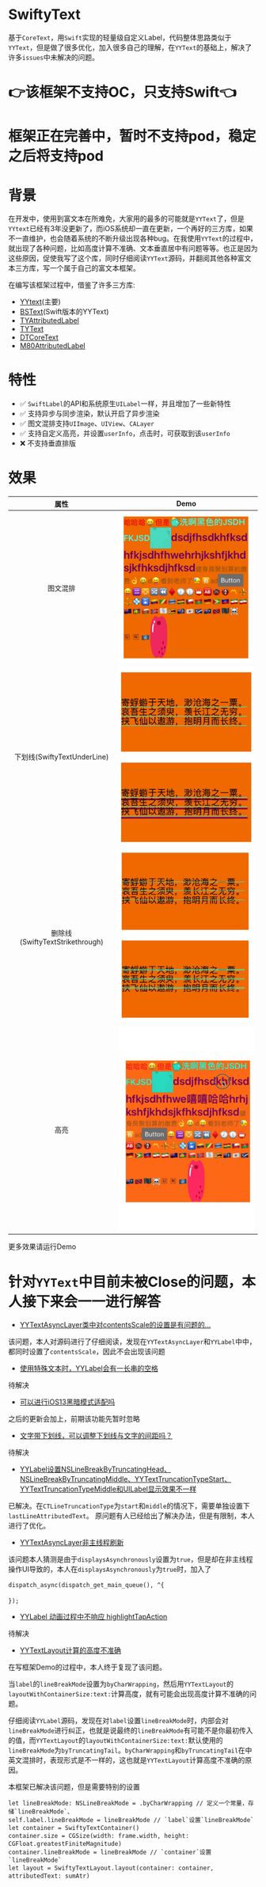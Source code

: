 # SwiftyText
基于`CoreText`，用`Swift`实现的轻量级自定义Label，代码整体思路类似于`YYText`，但是做了很多优化，加入很多自己的理解，在`YYText`的基础上，解决了许多`issues`中未解决的问题。

# 👉该框架不支持OC，只支持Swift👈

# 框架正在完善中，暂时不支持pod，稳定之后将支持pod

# 背景
在开发中，使用到富文本在所难免，大家用的最多的可能就是`YYText`了，但是`YYtext`已经有3年没更新了，而iOS系统却一直在更新，一个再好的三方库，如果不一直维护，也会随着系统的不断升级出现各种bug。在我使用`YYText`的过程中，就出现了各种问题，比如高度计算不准确、文本垂直居中有问题等等。也正是因为这些原因，促使我写了这个库，同时仔细阅读`YYText`源码，并翻阅其他各种富文本三方库，写一个属于自己的富文本框架。

在编写该框架过程中，借鉴了许多三方库:
- [YYtext](https://github.com/ibireme/YYText)(主要)
- [BSText](https://github.com/a1049145827/BSText)(Swift版本的YYText)
- [TYAttributedLabel](https://github.com/12207480/TYAttributedLabel)
- [TYText](https://github.com/12207480/TYText)
- [DTCoreText](https://github.com/Cocoanetics/DTCoreText)
- [M80AttributedLabel](https://github.com/xiangwangfeng/M80AttributedLabel)

# 特性
- ✅ `SwiftLabel`的API和系统原生`UILabel`一样，并且增加了一些新特性
- ✅ 支持异步与同步渲染，默认开启了异步渲染
- ✅ 图文混排支持`UIImage`、`UIView`、`CALayer`
- ✅ 支持自定义高亮，并设置`userInfo`，点击时，可获取到该`userInfo`
- ❌ 不支持垂直排版

# 效果
属性 | Demo
:-: | :-: 
图文混排 | <img src="Images/mixed.jpg" width="350">
下划线(SwiftyTextUnderLine) | <img src="Images/underline.jpg" width="350">
删除线(SwiftyTextStrikethrough)| <img src="Images/strikethrough.png" width="350">
高亮 | <img src="Images/highlight.gif" width="350">

更多效果请运行Demo

# 针对`YYText`中目前未被Close的问题，本人接下来会一一进行解答
- [YYTextAsyncLayer类中对contentsScale的设置是有问题的...](https://github.com/ibireme/YYText/issues/920)

该问题，本人对源码进行了仔细阅读，发现在`YYTextAsyncLayer`和`YYLabel`中中，都同时设置了`contentsScale`，因此不会出现该问题

- [使用特殊文本时，YYLabel会有一长串的空格](https://github.com/ibireme/YYText/issues/915)

待解决

- [可以进行iOS13黑暗模式适配吗](https://github.com/ibireme/YYText/issues/911)

之后的更新会加上，前期该功能先暂时忽略

- [文字带下划线，可以调整下划线与文字的间距吗？](https://github.com/ibireme/YYText/issues/908)

待解决

- [YYLabel设置NSLineBreakByTruncatingHead、NSLineBreakByTruncatingMiddle、YYTextTruncationTypeStart、YYTextTruncationTypeMiddle和UILabel显示效果不一样](https://github.com/ibireme/YYText/issues/907)

已解决。在`CTLineTruncationType`为`start`和`middle`的情况下，需要单独设置下`lastLineAttributedText`。
原问题有人已经给出了解决办法，但是有限制，本人进行了优化。

- [YYTextAsyncLayer非主线程刷新](https://github.com/ibireme/YYText/issues/904)

该问题本人猜测是由于`displaysAsynchronously`设置为`true`，但是却在非主线程操作UI导致的，本人在`displaysAsynchronously`为`true`时，加入了
```
dispatch_async(dispatch_get_main_queue(), ^{

});
```

- [YYLabel 动画过程中不响应 highlightTapAction](https://github.com/ibireme/YYText/issues/901)

待解决

- [YYTextLayout计算的高度不准确](https://github.com/ibireme/YYText/issues/900)

在写框架Demo的过程中，本人终于复现了该问题。<br>

当`label`的`lineBreakMode`设置为`byCharWrapping`，然后用`YYTextLayout`的`layoutWithContainerSize:text:`计算高度，就有可能会出现高度计算不准确的问题。<br>

仔细阅读`YYLabel`源码，发现在对`label`设置`lineBreakMode`时，内部会对`lineBreakMode`进行纠正，也就是说最终的`lineBreakMode`有可能不是你最初传入的值，而`YYTextLayout`的`layoutWithContainerSize:text:`默认使用的`lineBreakMode`为`byTruncatingTail`。`byCharWrapping`和`byTruncatingTail`在中英文混排时，表现形式是不一样的，这也就是`YYTextLayout`计算高度不准确的原因。<br>

本框架已解决该问题，但是需要特别的设置
```
let lineBreakMode: NSLineBreakMode = .byCharWrapping // 定义一个常量，存储`lineBreakMode`、
self.label.lineBreakMode = lineBreakMode // `label`设置`lineBreakMode`
let container = SwiftyTextContainer()
container.size = CGSize(width: frame.width, height: CGFloat.greatestFiniteMagnitude)
container.lineBreakMode = lineBreakMode // `container`设置`lineBreakMode`
let layout = SwiftyTextLayout.layout(container: container, attributedText: sumAtr)
```
